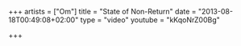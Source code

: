 +++
artists = ["Om"]
title = "State of Non-Return"
date = "2013-08-18T00:49:08+02:00"
type = "video"
youtube = "kKqoNrZ00Bg"

+++

